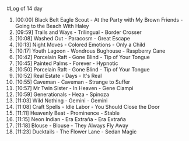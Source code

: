 #Log of 14 day

1. [00:00] Black Belt Eagle Scout - At the Party with My Brown Friends - Going to the Beach With Haley
1. [09:59] Trails and Ways - Trilingual - Border Crosser
1. [10:08] Washed Out - Paracosm - Great Escape
1. [10:13] Night Moves - Colored Emotions - Only a Child
1. [10:17] Youth Lagoon - Wondrous Bughouse - Raspberry Cane
1. [10:42] Porcelain Raft - Gone Blind - Tip of Your Tongue
1. [10:45] Painted Palms - Forever - Hypnotic
1. [10:50] Porcelain Raft - Gone Blind - Tip of Your Tongue
1. [10:52] Real Estate - Days - It's Real
1. [10:55] Caveman - Caveman - Strange to Suffer
1. [10:57] Mr Twin Sister - In Heaven - Gene Ciampi
1. [10:59] Generationals - Heza - Spinoza
1. [11:03] Wild Nothing - Gemini - Gemini
1. [11:08] Craft Spells - Idle Labor - You Should Close the Door
1. [11:11] Heavenly Beat - Prominence - Stable
1. [11:15] Neon Indian - Era Extraña - Era Extraña
1. [11:18] Blouse - Blouse - They Always Fly Away
1. [11:23] Ducktails - The Flower Lane - Sedan Magic
